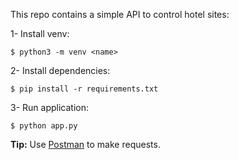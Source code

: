 This repo contains a simple API to control hotel sites:


1- Install venv:
 ```
 $ python3 -m venv <name>
 ```

2- Install dependencies:
```
$ pip install -r requirements.txt
```

3- Run application:
```
$ python app.py
```

**Tip:** Use [Postman](https://www.postman.com/) to make requests.
